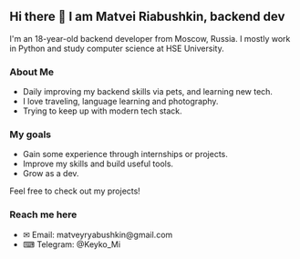 ## Hi there 👋 I am Matvei Riabushkin, backend dev

I'm an 18-year-old backend developer from Moscow, Russia. I mostly work in Python and study computer science at HSE University.

### About Me

- Daily improving my backend skills via pets, and learning new tech.
- I love traveling, language learning and photography.
- Trying to keep up with modern tech stack.

### My goals

- Gain some experience through internships or projects.
- Improve my skills and build useful tools.
- Grow as a dev. 

Feel free to check out my projects!

### Reach me here

- ✉ Email: matveyryabushkin\@gmail.com
- ⌨ Telegram: \@Keyko_Mi
